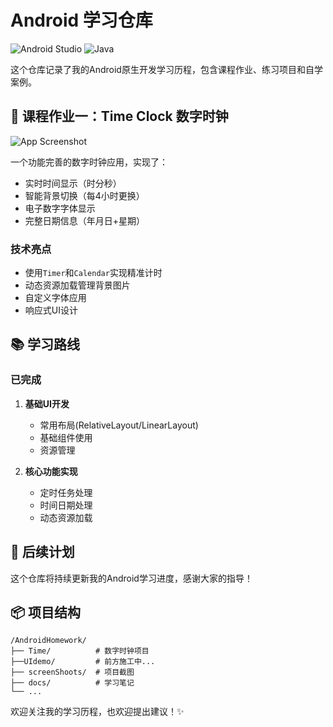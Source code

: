 # Android 学习仓库

![Android Studio](https://img.shields.io/badge/Android%20Studio-3DDC84.svg?style=for-the-badge&logo=android-studio&logoColor=white)
![Java](https://img.shields.io/badge/Java-ED8B00?style=for-the-badge&logo=openjdk&logoColor=white)

这个仓库记录了我的Android原生开发学习历程，包含课程作业、练习项目和自学案例。

## 📱 课程作业一：Time Clock 数字时钟

![App Screenshot](screenshots/demo-1.png)

一个功能完善的数字时钟应用，实现了：
- 实时时间显示（时分秒）
- 智能背景切换（每4小时更换）
- 电子数字字体显示
- 完整日期信息（年月日+星期）

### 技术亮点
- 使用`Timer`和`Calendar`实现精准计时
- 动态资源加载管理背景图片
- 自定义字体应用
- 响应式UI设计

## 📚 学习路线

### 已完成
1. **基础UI开发**
   - 常用布局(RelativeLayout/LinearLayout)
   - 基础组件使用
   - 资源管理

2. **核心功能实现**
   - 定时任务处理
   - 时间日期处理
   - 动态资源加载

## 🚀 后续计划

这个仓库将持续更新我的Android学习进度，感谢大家的指导！

## 📦 项目结构

```
/AndroidHomework/
├── Time/          # 数字时钟项目
├──UIdemo/         # 前方施工中...
├── screenShoots/  # 项目截图
├── docs/          # 学习笔记
└── ...
```

欢迎关注我的学习历程，也欢迎提出建议！✨
